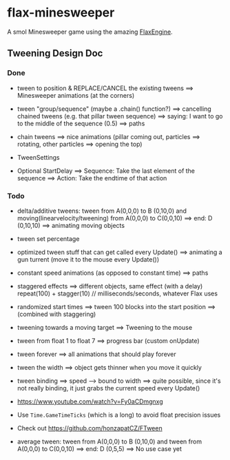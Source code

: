 # flax-minesweeper
A smol Minesweeper game using the amazing [FlaxEngine](http://flaxengine.com/).





## Tweening Design Doc

### Done

- tween to position & REPLACE/CANCEL the existing tweens
  ==> Minesweeper animations (at the corners)

- tween "group/sequence" (maybe a .chain() function?)
  ==> cancelling chained tweens (e.g. that pillar tween sequence)
  ==> saying: I want to go to the middle of the sequence (0.5)
  ==> paths

- chain tweens
  ==> nice animations (pillar coming out, particles ==> rotating, other particles ==> opening the top)

- TweenSettings
- Optional StartDelay
  ==> Sequence: Take the last element of the sequence
  ==> Action: Take the endtime of that action

### Todo

- delta/additive tweens: tween from A(0,0,0) to B (0,10,0) and moving(linearvelocity/tweening) from A(0,0,0) to C(0,0,10) ==> end: D (0,10,10)
  ==> animating moving objects
- tween set percentage
- optimized tween stuff that can get called every Update()
  ==> animating a gun turrent (move it to the mouse every Update())
- constant speed animations (as opposed to constant time)
  ==> paths
- staggered effects
  ==> different objects, same effect (with a delay)
      repeat(100) + stagger(10) // milliseconds/seconds, whatever Flax uses
- randomized start times
  ==> tween 100 blocks into the start position
  ==> (combined with staggering)
- tweening towards a moving target
  ==> Tweening to the mouse
- tween from float 1 to float 7
  ==> progress bar (custom onUpdate)
- tween forever
  ==> all animations that should play forever
- tween the width
  ==> object gets thinner when you move it quickly
- tween binding
  ==> speed --> bound to width
  ==> quite possible, since it's not really binding, it just grabs the current speed every Update()
- https://www.youtube.com/watch?v=Fy0aCDmgnxg
- Use `Time.GameTimeTicks` (which is a long) to avoid float precision issues
- Check out https://github.com/honzapatCZ/FTween




- average tween: tween from A(0,0,0) to B (0,10,0) and tween from A(0,0,0) to C(0,0,10) ==> end: D (0,5,5)
  ==> No use case yet
